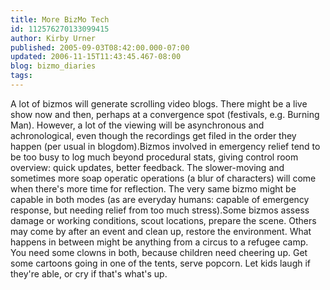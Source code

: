 ```yaml
---
title: More BizMo Tech
id: 112576270133099415
author: Kirby Urner
published: 2005-09-03T08:42:00.000-07:00
updated: 2006-11-15T11:43:45.467-08:00
blog: bizmo_diaries
tags: 
---
```


A lot of bizmos will generate scrolling video blogs. There might be a live show now and then, perhaps at a convergence spot (festivals, e.g. Burning Man). However, a lot of the viewing will be asynchronous and achronological, even though the recordings get filed in the order they happen (per usual in blogdom).Bizmos involved in emergency relief tend to be too busy to log much beyond procedural stats, giving control room overview: quick updates, better feedback. The slower-moving and sometimes more soap operatic operations (a blur of characters) will come when there's more time for reflection. The very same bizmo might be capable in both modes (as are everyday humans: capable of emergency response, but needing relief from too much stress).Some bizmos assess damage or working conditions, scout locations, prepare the scene. Others may come by after an event and clean up, restore the environment. What happens in between might be anything from a circus to a refugee camp. You need some clowns in both, because children need cheering up. Get some cartoons going in one of the tents, serve popcorn. Let kids laugh if they're able, or cry if that's what's up.